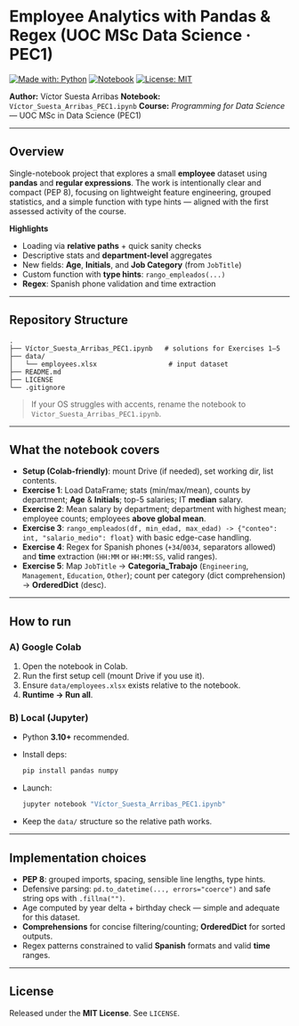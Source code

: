 # Employee Analytics with Pandas & Regex (UOC MSc Data Science · PEC1)

[![Made with: Python](https://img.shields.io/badge/Python-3.10%2B-blue)]() [![Notebook](https://img.shields.io/badge/Jupyter-Notebook-orange)]() [![License: MIT](https://img.shields.io/badge/License-MIT-green.svg)]()

**Author:** Víctor Suesta Arribas
**Notebook:** `Víctor_Suesta_Arribas_PEC1.ipynb`
**Course:** *Programming for Data Science* — UOC MSc in Data Science (PEC1)

---

## Overview

Single-notebook project that explores a small **employee** dataset using **pandas** and **regular expressions**. The work is intentionally clear and compact (PEP 8), focusing on lightweight feature engineering, grouped statistics, and a simple function with type hints — aligned with the first assessed activity of the course.

**Highlights**

* Loading via **relative paths** + quick sanity checks
* Descriptive stats and **department-level** aggregates
* New fields: **Age**, **Initials**, and **Job Category** (from `JobTitle`)
* Custom function with **type hints**: `rango_empleados(...)`
* **Regex**: Spanish phone validation and time extraction

---

## Repository Structure

```
.
├── Víctor_Suesta_Arribas_PEC1.ipynb   # solutions for Exercises 1–5
├── data/
│   └── employees.xlsx                  # input dataset
├── README.md
├── LICENSE
└── .gitignore
```

> If your OS struggles with accents, rename the notebook to `Victor_Suesta_Arribas_PEC1.ipynb`.

---

## What the notebook covers

* **Setup (Colab-friendly)**: mount Drive (if needed), set working dir, list contents.
* **Exercise 1**: Load DataFrame; stats (min/max/mean), counts by department; **Age** & **Initials**; top-5 salaries; IT **median** salary.
* **Exercise 2**: Mean salary by department; department with highest mean; employee counts; employees **above global mean**.
* **Exercise 3**: `rango_empleados(df, min_edad, max_edad) -> {"conteo": int, "salario_medio": float}` with basic edge-case handling.
* **Exercise 4**: Regex for Spanish phones (`+34`/`0034`, separators allowed) and **time** extraction (`HH:MM` or `HH:MM:SS`, valid ranges).
* **Exercise 5**: Map `JobTitle` → **Categoria_Trabajo** (`Engineering`, `Management`, `Education`, `Other`); count per category (dict comprehension) → **OrderedDict** (desc).

---

## How to run

### A) Google Colab

1. Open the notebook in Colab.
2. Run the first setup cell (mount Drive if you use it).
3. Ensure `data/employees.xlsx` exists relative to the notebook.
4. **Runtime → Run all**.

### B) Local (Jupyter)

* Python **3.10+** recommended.
* Install deps:

  ```bash
  pip install pandas numpy
  ```
* Launch:

  ```bash
  jupyter notebook "Víctor_Suesta_Arribas_PEC1.ipynb"
  ```
* Keep the `data/` structure so the relative path works.

---

## Implementation choices

* **PEP 8**: grouped imports, spacing, sensible line lengths, type hints.
* Defensive parsing: `pd.to_datetime(..., errors="coerce")` and safe string ops with `.fillna("")`.
* Age computed by year delta + birthday check — simple and adequate for this dataset.
* **Comprehensions** for concise filtering/counting; **OrderedDict** for sorted outputs.
* Regex patterns constrained to valid **Spanish** formats and valid **time** ranges.

---

## License

Released under the **MIT License**. See `LICENSE`.
